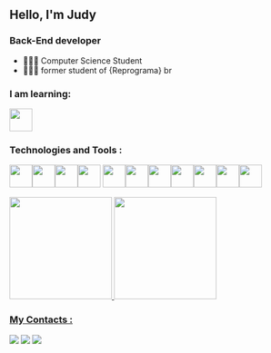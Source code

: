 ## Hello, I'm Judy
### Back-End developer


- 👩🏻‍🎓 Computer Science Student 
- 👩🏻‍💻 former student of {Reprograma} br


### I am learning:
<img src="https://cdn.jsdelivr.net/gh/devicons/devicon/icons/java/java-original.svg" width="40" height="40" />

### Technologies and Tools :
<img src="https://cdn.jsdelivr.net/gh/devicons/devicon/icons/sqlite/sqlite-original.svg" width="40" height="40" /><img src="https://cdn.jsdelivr.net/gh/devicons/devicon/icons/vscode/vscode-original.svg" width="40" height="40" /><img src="https://cdn.jsdelivr.net/gh/devicons/devicon/icons/git/git-original.svg" width="40" height="40" /><img src="https://cdn.jsdelivr.net/gh/devicons/devicon/icons/nodejs/nodejs-original.svg" width="40" height="40" /> <img src="https://cdn.jsdelivr.net/gh/devicons/devicon/icons/npm/npm-original-wordmark.svg" width="40" height="40" /><img src="https://cdn.jsdelivr.net/gh/devicons/devicon/icons/express/express-original.svg"  width="40" height="40" /><img src="https://cdn.jsdelivr.net/gh/devicons/devicon/icons/mongodb/mongodb-original.svg"  width="40" height="40" /><img src="https://cdn.jsdelivr.net/gh/devicons/devicon/icons/python/python-original.svg" width="40" height="40"  /><img src="https://cdn.jsdelivr.net/gh/devicons/devicon/icons/django/django-plain.svg" width="40" height="40" /><img src="https://cdn.jsdelivr.net/gh/devicons/devicon/icons/html5/html5-original.svg" width="40" height="40" /><img src="https://cdn.jsdelivr.net/gh/devicons/devicon/icons/javascript/javascript-original.svg"  width="40" height="40" />

 

<div>
<a href="https://github.com/judy-01">
<img height="180em" src="https://github-readme-stats.vercel.app/api?username=judy01&show_icons=true&theme=midnight-purple&include_all_commits=true&count_private=true"/>
<img height="180em" src="https://github-readme-stats.vercel.app/api/top-langs/?username=judy01&layout=compact&langs_count=7&theme=midnight-purple"/>
</div>

  ### My Contacts  : 
 <div>
 <a href="https://instagram.com/judy.i00ii" target="_blank"><img src="https://img.shields.io/badge/-Instagram-%23E4405F?style=for-the-badge&logo=instagram&logoColor=midnight-purple" target="_blank"></a>
 <a href = "mailto:contato@judysantos169@gmail.com"><img src="https://img.shields.io/badge/Gmail-D14836?style=for-the-badge&logo=gmail&logoColor=white" target="_blank"></a>
<a href="https://www.linkedin.com/in/judy-santos" target="_blank"><img src="https://img.shields.io/badge/-LinkedIn-%230077B5?style=for-the-badge&logo=linkedin&logoColor=white" target="_blank"></a>   
</div>



 


